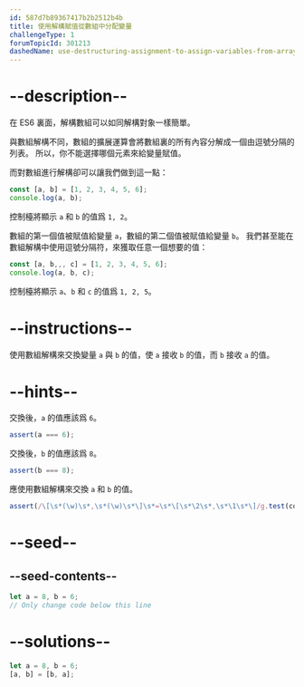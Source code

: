 ```yaml
---
id: 587d7b89367417b2b2512b4b
title: 使用解構賦值從數組中分配變量
challengeType: 1
forumTopicId: 301213
dashedName: use-destructuring-assignment-to-assign-variables-from-arrays
---
```


# --description--

在 ES6 裏面，解構數組可以如同解構對象一樣簡單。

與數組解構不同，數組的擴展運算會將數組裏的所有內容分解成一個由逗號分隔的列表。 所以，你不能選擇哪個元素來給變量賦值。

而對數組進行解構卻可以讓我們做到這一點：

```js
const [a, b] = [1, 2, 3, 4, 5, 6];
console.log(a, b);
```

控制檯將顯示 `a` 和 `b` 的值爲 `1, 2`。

數組的第一個值被賦值給變量 `a`，數組的第二個值被賦值給變量 `b`。 我們甚至能在數組解構中使用逗號分隔符，來獲取任意一個想要的值：

```js
const [a, b,,, c] = [1, 2, 3, 4, 5, 6];
console.log(a, b, c);
```

控制檯將顯示 `a`、`b` 和 `c` 的值爲 `1, 2, 5`。

# --instructions--

使用數組解構來交換變量 `a` 與 `b` 的值，使 `a` 接收 `b` 的值，而 `b` 接收 `a` 的值。

# --hints--

交換後，`a` 的值應該爲 `6`。

```js
assert(a === 6);
```

交換後，`b` 的值應該爲 `8`。

```js
assert(b === 8);
```

應使用數組解構來交換 `a` 和 `b` 的值。

```js
assert(/\[\s*(\w)\s*,\s*(\w)\s*\]\s*=\s*\[\s*\2\s*,\s*\1\s*\]/g.test(code));
```

# --seed--

## --seed-contents--

```js
let a = 8, b = 6;
// Only change code below this line
```

# --solutions--

```js
let a = 8, b = 6;
[a, b] = [b, a];
```
